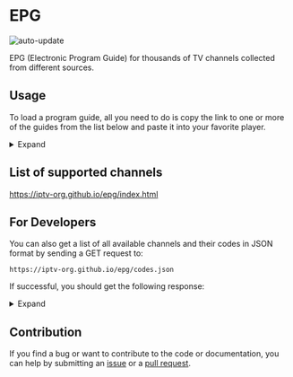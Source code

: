 # EPG

![auto-update](https://github.com/iptv-org/epg/actions/workflows/auto-update.yml/badge.svg)

EPG (Electronic Program Guide) for thousands of TV channels collected from different sources.

## Usage

To load a program guide, all you need to do is copy the link to one or more of the guides from the list below and paste it into your favorite player.

<details>
<summary>Expand</summary>
<br>

<!-- prettier-ignore -->
<table>
	<thead>
		<tr><th align="left">Country</th><th align="left">Channels</th><th align="left">EPG</th></tr>
	</thead>
	<tbody>
		<tr><td align="left" valign="top" nowrap rowspan="2">🇦🇫&nbsp;Afghanistan</td><td align="right" nowrap>1</td><td align="left" nowrap><code>https://iptv-org.github.io/epg/guides/af/arianaafgtv.com.epg.xml</code></td></tr>
		<tr><td align="right" nowrap>1</td><td align="left" nowrap><code>https://iptv-org.github.io/epg/guides/af/arianatelevision.com.epg.xml</code></td></tr>
		<tr><td align="left" valign="top" nowrap>🇦🇱&nbsp;Albania</td><td align="right" nowrap>179</td><td align="left" nowrap><code>https://iptv-org.github.io/epg/guides/al/tvprofil.com.epg.xml</code></td></tr>
		<tr><td align="left" valign="top" nowrap>🇦🇩&nbsp;Andorra</td><td align="right" nowrap>1</td><td align="left" nowrap><code>https://iptv-org.github.io/epg/guides/ad/andorradifusio.ad.epg.xml</code></td></tr>
		<tr><td align="left" valign="top" nowrap rowspan="2">🇦🇴&nbsp;Angola</td><td align="right" nowrap>100</td><td align="left" nowrap><code>https://iptv-org.github.io/epg/guides/ao/zap.co.ao.epg.xml</code></td></tr>
		<tr><td align="right" nowrap>70</td><td align="left" nowrap><code>https://iptv-org.github.io/epg/guides/ao/dstv.com.epg.xml</code></td></tr>
		<tr><td align="left" valign="top" nowrap>🇦🇷&nbsp;Argentina</td><td align="right" nowrap>158</td><td align="left" nowrap><code>https://iptv-org.github.io/epg/guides/ar/mi.tv.epg.xml</code></td></tr>
		<tr><td align="left" valign="top" nowrap>🇦🇲&nbsp;Armenia</td><td align="right" nowrap>20</td><td align="left" nowrap><code>https://iptv-org.github.io/epg/guides/am/tv.mail.ru.epg.xml</code></td></tr>
		<tr><td align="left" valign="top" nowrap>🇦🇺&nbsp;Australia</td><td align="right" nowrap>15</td><td align="left" nowrap><code>https://iptv-org.github.io/epg/guides/au/ontvtonight.com.epg.xml</code></td></tr>
		<tr><td align="left" valign="top" nowrap>🇦🇿&nbsp;Azerbaijan</td><td align="right" nowrap>6</td><td align="left" nowrap><code>https://iptv-org.github.io/epg/guides/az/tv.mail.ru.epg.xml</code></td></tr>
		<tr><td align="left" valign="top" nowrap>🇧🇸&nbsp;Bahamas</td><td align="right" nowrap>4</td><td align="left" nowrap><code>https://iptv-org.github.io/epg/guides/bs/rev.bs.epg.xml</code></td></tr>
		<tr><td align="left" valign="top" nowrap>🇧🇾&nbsp;Belarus</td><td align="right" nowrap>21</td><td align="left" nowrap><code>https://iptv-org.github.io/epg/guides/by/tv.mail.ru.epg.xml</code></td></tr>
		<tr><td align="left" valign="top" nowrap>🇧🇴&nbsp;Bolivia</td><td align="right" nowrap>80</td><td align="left" nowrap><code>https://iptv-org.github.io/epg/guides/bo/comteco.com.bo.epg.xml</code></td></tr>
		<tr><td align="left" valign="top" nowrap>🇧🇦&nbsp;Bosnia</td><td align="right" nowrap>161</td><td align="left" nowrap><code>https://iptv-org.github.io/epg/guides/ba/tvprofil.com.epg.xml</code></td></tr>
		<tr><td align="left" valign="top" nowrap>🇧🇷&nbsp;Brazil</td><td align="right" nowrap>240</td><td align="left" nowrap><code>https://iptv-org.github.io/epg/guides/br/mi.tv.epg.xml</code></td></tr>
		<tr><td align="left" valign="top" nowrap>🇧🇬&nbsp;Bulgaria</td><td align="right" nowrap>78</td><td align="left" nowrap><code>https://iptv-org.github.io/epg/guides/bg/tvprofil.com.epg.xml</code></td></tr>
		<tr><td align="left" valign="top" nowrap>🇨🇦&nbsp;Canada</td><td align="right" nowrap>436</td><td align="left" nowrap><code>https://iptv-org.github.io/epg/guides/ca/tvtv.us.epg.xml</code></td></tr>
		<tr><td align="left" valign="top" nowrap>🇨🇱&nbsp;Chile</td><td align="right" nowrap>79</td><td align="left" nowrap><code>https://iptv-org.github.io/epg/guides/cl/mi.tv.epg.xml</code></td></tr>
		<tr><td align="left" valign="top" nowrap>🇨🇳&nbsp;China</td><td align="right" nowrap>112</td><td align="left" nowrap><code>https://iptv-org.github.io/epg/guides/cn/tv.cctv.com.epg.xml</code></td></tr>
		<tr><td align="left" valign="top" nowrap>🇨🇴&nbsp;Colombia</td><td align="right" nowrap>42</td><td align="left" nowrap><code>https://iptv-org.github.io/epg/guides/co/mi.tv.epg.xml</code></td></tr>
		<tr><td align="left" valign="top" nowrap>🇭🇷&nbsp;Croatia</td><td align="right" nowrap>165</td><td align="left" nowrap><code>https://iptv-org.github.io/epg/guides/hr/maxtv.hrvatskitelekom.hr.epg.xml</code></td></tr>
		<tr><td align="left" valign="top" nowrap rowspan="2">🇨🇿&nbsp;Czechia</td><td align="right" nowrap>519</td><td align="left" nowrap><code>https://iptv-org.github.io/epg/guides/cz/m.tv.sms.cz.epg.xml</code></td></tr>
		<tr><td align="right" nowrap>28</td><td align="left" nowrap><code>https://iptv-org.github.io/epg/guides/cz/tvprofil.com.epg.xml</code></td></tr>
		<tr><td align="left" valign="top" nowrap>🇪🇬&nbsp;Egypt</td><td align="right" nowrap>131</td><td align="left" nowrap><code>https://iptv-org.github.io/epg/guides/eg/elcinema.com.epg.xml</code></td></tr>
		<tr><td align="left" valign="top" nowrap>🇸🇻&nbsp;El Salvador</td><td align="right" nowrap>12</td><td align="left" nowrap><code>https://iptv-org.github.io/epg/guides/sv/mi.tv.epg.xml</code></td></tr>
		<tr><td align="left" valign="top" nowrap>🇫🇮&nbsp;Finland</td><td align="right" nowrap>40</td><td align="left" nowrap><code>https://iptv-org.github.io/epg/guides/fi/telkussa.fi.epg.xml</code></td></tr>
		<tr><td align="left" valign="top" nowrap>🇫🇷&nbsp;France</td><td align="right" nowrap>204</td><td align="left" nowrap><code>https://iptv-org.github.io/epg/guides/fr/programme-tv.net.epg.xml</code></td></tr>
		<tr><td align="left" valign="top" nowrap rowspan="2">🇩🇪&nbsp;Germany</td><td align="right" nowrap>123</td><td align="left" nowrap><code>https://iptv-org.github.io/epg/guides/de/hd-plus.de.epg.xml</code></td></tr>
		<tr><td align="right" nowrap>13</td><td align="left" nowrap><code>https://iptv-org.github.io/epg/guides/de/tvprofil.com.epg.xml</code></td></tr>
		<tr><td align="left" valign="top" nowrap>🇬🇷&nbsp;Greece</td><td align="right" nowrap>89</td><td align="left" nowrap><code>https://iptv-org.github.io/epg/guides/gr/cosmote.gr.epg.xml</code></td></tr>
		<tr><td align="left" valign="top" nowrap>🇬🇹&nbsp;Guatemala</td><td align="right" nowrap>20</td><td align="left" nowrap><code>https://iptv-org.github.io/epg/guides/gt/mi.tv.epg.xml</code></td></tr>
		<tr><td align="left" valign="top" nowrap>🇭🇳&nbsp;Honduras</td><td align="right" nowrap>22</td><td align="left" nowrap><code>https://iptv-org.github.io/epg/guides/hn/mi.tv.epg.xml</code></td></tr>
		<tr><td align="left" valign="top" nowrap>🇭🇺&nbsp;Hungary</td><td align="right" nowrap>66</td><td align="left" nowrap><code>https://iptv-org.github.io/epg/guides/hu/tvprofil.com.epg.xml</code></td></tr>
		<tr><td align="left" valign="top" nowrap rowspan="2">🇮🇩&nbsp;Indonesia</td><td align="right" nowrap>103</td><td align="left" nowrap><code>https://iptv-org.github.io/epg/guides/id/mncvision.id.epg.xml</code></td></tr>
		<tr><td align="right" nowrap>35</td><td align="left" nowrap><code>https://iptv-org.github.io/epg/guides/id/vidio.com.epg.xml</code></td></tr>
		<tr><td align="left" valign="top" nowrap>🇮🇪&nbsp;Ireland</td><td align="right" nowrap>3</td><td align="left" nowrap><code>https://iptv-org.github.io/epg/guides/ie/ontvtonight.com.epg.xml</code></td></tr>
		<tr><td align="left" valign="top" nowrap rowspan="2">🇮🇹&nbsp;Italy</td><td align="right" nowrap>165</td><td align="left" nowrap><code>https://iptv-org.github.io/epg/guides/it/guidatv.sky.it.epg.xml</code></td></tr>
		<tr><td align="right" nowrap>15</td><td align="left" nowrap><code>https://iptv-org.github.io/epg/guides/it/mediaset.it.epg.xml</code></td></tr>
		<tr><td align="left" valign="top" nowrap>🇰🇿&nbsp;Kazakhstan</td><td align="right" nowrap>10</td><td align="left" nowrap><code>https://iptv-org.github.io/epg/guides/kz/tv.yandex.ru.epg.xml</code></td></tr>
		<tr><td align="left" valign="top" nowrap>🇰🇪&nbsp;Kenya</td><td align="right" nowrap>118</td><td align="left" nowrap><code>https://iptv-org.github.io/epg/guides/ke/dstv.com.epg.xml</code></td></tr>
		<tr><td align="left" valign="top" nowrap>🇱🇻&nbsp;Latvia</td><td align="right" nowrap>23</td><td align="left" nowrap><code>https://iptv-org.github.io/epg/guides/lv/tv.lv.epg.xml</code></td></tr>
		<tr><td align="left" valign="top" nowrap>🇲🇾&nbsp;Malaysia</td><td align="right" nowrap>139</td><td align="left" nowrap><code>https://iptv-org.github.io/epg/guides/my/astro.com.my.epg.xml</code></td></tr>
		<tr><td align="left" valign="top" nowrap>🇲🇽&nbsp;Mexico</td><td align="right" nowrap>25</td><td align="left" nowrap><code>https://iptv-org.github.io/epg/guides/mx/mi.tv.epg.xml</code></td></tr>
		<tr><td align="left" valign="top" nowrap>🇲🇪&nbsp;Montenegro</td><td align="right" nowrap>17</td><td align="left" nowrap><code>https://iptv-org.github.io/epg/guides/me/tvprofil.com.epg.xml</code></td></tr>
		<tr><td align="left" valign="top" nowrap>🇲🇰&nbsp;North Macedonia</td><td align="right" nowrap>6</td><td align="left" nowrap><code>https://iptv-org.github.io/epg/guides/mk/tvprofil.com.epg.xml</code></td></tr>
		<tr><td align="left" valign="top" nowrap>🇵🇪&nbsp;Peru</td><td align="right" nowrap>21</td><td align="left" nowrap><code>https://iptv-org.github.io/epg/guides/pe/mi.tv.epg.xml</code></td></tr>
		<tr><td align="left" valign="top" nowrap>🇵🇱&nbsp;Poland</td><td align="right" nowrap>347</td><td align="left" nowrap><code>https://iptv-org.github.io/epg/guides/pl/programtv.onet.pl.epg.xml</code></td></tr>
		<tr><td align="left" valign="top" nowrap>🇵🇹&nbsp;Portugal</td><td align="right" nowrap>111</td><td align="left" nowrap><code>https://iptv-org.github.io/epg/guides/pt/meo.pt.epg.xml</code></td></tr>
		<tr><td align="left" valign="top" nowrap>🇷🇴&nbsp;Romania</td><td align="right" nowrap>228</td><td align="left" nowrap><code>https://iptv-org.github.io/epg/guides/ro/programetv.ro.epg.xml</code></td></tr>
		<tr><td align="left" valign="top" nowrap>🇷🇺&nbsp;Russia</td><td align="right" nowrap>288</td><td align="left" nowrap><code>https://iptv-org.github.io/epg/guides/ru/tv.yandex.ru.epg.xml</code></td></tr>
		<tr><td align="left" valign="top" nowrap>🇷🇸&nbsp;Serbia</td><td align="right" nowrap>7</td><td align="left" nowrap><code>https://iptv-org.github.io/epg/guides/rs/tvprofil.com.epg.xml</code></td></tr>
		<tr><td align="left" valign="top" nowrap>🇸🇮&nbsp;Slovenia</td><td align="right" nowrap>14</td><td align="left" nowrap><code>https://iptv-org.github.io/epg/guides/si/tvprofil.com.epg.xml</code></td></tr>
		<tr><td align="left" valign="top" nowrap>🇪🇸&nbsp;Spain</td><td align="right" nowrap>113</td><td align="left" nowrap><code>https://iptv-org.github.io/epg/guides/es/programacion-tv.elpais.com.epg.xml</code></td></tr>
		<tr><td align="left" valign="top" nowrap>🇹🇷&nbsp;Turkey</td><td align="right" nowrap>91</td><td align="left" nowrap><code>https://iptv-org.github.io/epg/guides/tr/digiturk.com.tr.epg.xml</code></td></tr>
		<tr><td align="left" valign="top" nowrap>🇺🇦&nbsp;Ukraine</td><td align="right" nowrap>120</td><td align="left" nowrap><code>https://iptv-org.github.io/epg/guides/ua/tvgid.ua.epg.xml</code></td></tr>
		<tr><td align="left" valign="top" nowrap>🇬🇧&nbsp;United Kingdom</td><td align="right" nowrap>97</td><td align="left" nowrap><code>https://iptv-org.github.io/epg/guides/uk/ontvtonight.com.epg.xml</code></td></tr>
		<tr><td align="left" valign="top" nowrap rowspan="3">🇺🇸&nbsp;United States</td><td align="right" nowrap>949</td><td align="left" nowrap><code>https://iptv-org.github.io/epg/guides/us/tvtv.us.epg.xml</code></td></tr>
		<tr><td align="right" nowrap>88</td><td align="left" nowrap><code>https://iptv-org.github.io/epg/guides/us/tvguide.com.epg.xml</code></td></tr>
		<tr><td align="right" nowrap>6</td><td align="left" nowrap><code>https://iptv-org.github.io/epg/guides/us/ontvtonight.com.epg.xml</code></td></tr>
		<tr><td align="left" valign="top" nowrap>🇿🇲&nbsp;Zambia</td><td align="right" nowrap>4</td><td align="left" nowrap><code>https://iptv-org.github.io/epg/guides/zm/znbc.co.zm.epg.xml</code></td></tr>
	</tbody>
</table>

</details>

## List of supported channels

https://iptv-org.github.io/epg/index.html

## For Developers

You can also get a list of all available channels and their codes in JSON format by sending a GET request to:

```
https://iptv-org.github.io/epg/codes.json
```

If successful, you should get the following response:

<details>
<summary>Expand</summary>
<br>

```
[
  ...
  {
    "tvg_id": "CNNUSA.us",
    "display_name": "CNN USA",
    "logo": "https://cdn.tvpassport.com/image/station/100x100/cnn.png",
    "country": "us",
    "guides": [
      "https://iptv-org.github.io/epg/guides/tvtv.us.guide.xml",
      ...
    ]
  },
  ...
]
```

</details>

## Contribution

If you find a bug or want to contribute to the code or documentation, you can help by submitting an [issue](https://github.com/iptv-org/epg/issues) or a [pull request](https://github.com/iptv-org/epg/pulls).
